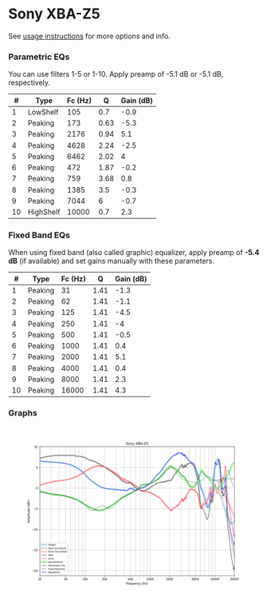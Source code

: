 # Sony XBA-Z5
See [usage instructions](https://github.com/jaakkopasanen/AutoEq#usage) for more options and info.

### Parametric EQs
You can use filters 1-5 or 1-10. Apply preamp of -5.1 dB or -5.1 dB, respectively.

|   # | Type      |   Fc (Hz) |    Q |   Gain (dB) |
|-----|-----------|-----------|------|-------------|
|   1 | LowShelf  |       105 | 0.7  |        -0.9 |
|   2 | Peaking   |       173 | 0.63 |        -5.3 |
|   3 | Peaking   |      2176 | 0.94 |         5.1 |
|   4 | Peaking   |      4628 | 2.24 |        -2.5 |
|   5 | Peaking   |      6462 | 2.02 |         4   |
|   6 | Peaking   |       472 | 1.87 |        -0.2 |
|   7 | Peaking   |       759 | 3.68 |         0.8 |
|   8 | Peaking   |      1385 | 3.5  |        -0.3 |
|   9 | Peaking   |      7044 | 6    |        -0.7 |
|  10 | HighShelf |     10000 | 0.7  |         2.3 |

### Fixed Band EQs
When using fixed band (also called graphic) equalizer, apply preamp of **-5.4 dB** (if available) and set gains manually with these parameters.

|   # | Type    |   Fc (Hz) |    Q |   Gain (dB) |
|-----|---------|-----------|------|-------------|
|   1 | Peaking |        31 | 1.41 |        -1.3 |
|   2 | Peaking |        62 | 1.41 |        -1.1 |
|   3 | Peaking |       125 | 1.41 |        -4.5 |
|   4 | Peaking |       250 | 1.41 |        -4   |
|   5 | Peaking |       500 | 1.41 |        -0.5 |
|   6 | Peaking |      1000 | 1.41 |         0.4 |
|   7 | Peaking |      2000 | 1.41 |         5.1 |
|   8 | Peaking |      4000 | 1.41 |         0.4 |
|   9 | Peaking |      8000 | 1.41 |         2.3 |
|  10 | Peaking |     16000 | 1.41 |         4.3 |

### Graphs
![](./Sony%20XBA-Z5.png)
